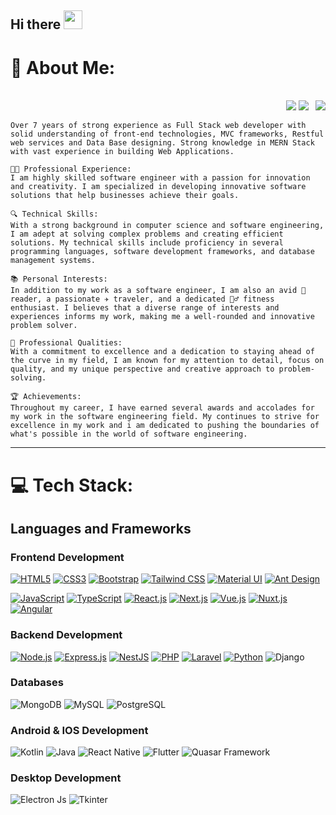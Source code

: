 ## Hi there <img src="https://raw.githubusercontent.com/MartinHeinz/MartinHeinz/master/wave.gif" width="30px">

# 💫 About Me:

<div align="right">
<br />
<a><img  src="https://komarev.com/ghpvc/?username=itxhamza&color=0e75b6&style=plastic"></a>
<a href="https://www.linkedin.com/in/hamza-javed-a04bab244/"><img src="https://img.shields.io/badge/-Hamza Javed-0077B5?style=flat&logo=Linkedin&logoColor=white"/></a>
<a href="mailto:itxhamzajaved@gmail.com" style="margin-left: 7px;"><img src="https://img.shields.io/badge/-itxhamzajaved@gmail.com-D14836?style=flat&logo=Gmail&logoColor=white"/></a>

</div>


```
Over 7 years of strong experience as Full Stack web developer with solid understanding of front-end technologies, MVC frameworks, Restful web services and Data Base designing. Strong knowledge in MERN Stack with vast experience in building Web Applications.

👨‍💻 Professional Experience:
I am highly skilled software engineer with a passion for innovation and creativity. I am specialized in developing innovative software solutions that help businesses achieve their goals.

🔍 Technical Skills:
With a strong background in computer science and software engineering, I am adept at solving complex problems and creating efficient solutions. My technical skills include proficiency in several programming languages, software development frameworks, and database management systems.

📚 Personal Interests:
In addition to my work as a software engineer, I am also an avid 📖 reader, a passionate ✈️ traveler, and a dedicated 🏋️‍♂️ fitness enthusiast. I believes that a diverse range of interests and experiences informs my work, making me a well-rounded and innovative problem solver.

💪 Professional Qualities:
With a commitment to excellence and a dedication to staying ahead of the curve in my field, I am known for my attention to detail, focus on quality, and my unique perspective and creative approach to problem-solving.

🏆 Achievements:
Throughout my career, I have earned several awards and accolades for my work in the software engineering field. My continues to strive for excellence in my work and i am dedicated to pushing the boundaries of what's possible in the world of software engineering.

```
---

# 💻 Tech Stack:

## Languages and Frameworks

### Frontend Development

[![HTML5](https://img.shields.io/badge/HTML5-E34F26?style=for-the-badge&logo=html5&logoColor=white)](#) [![CSS3](https://img.shields.io/badge/CSS3-1572B6?style=for-the-badge&logo=css3&logoColor=white)](#) [![Bootstrap](https://img.shields.io/badge/Bootstrap-563D7C?style=for-the-badge&logo=bootstrap&logoColor=white)](#) [![Tailwind CSS](https://img.shields.io/badge/Tailwind_CSS-38B2AC?style=for-the-badge&logo=tailwind-css&logoColor=white)](#) [![Material UI](https://img.shields.io/badge/Material_UI-0081CB?style=for-the-badge&logo=material-ui&logoColor=white)](#) [![Ant Design](https://img.shields.io/badge/Ant_Design-0170FE?style=for-the-badge&logo=ant-design&logoColor=white)](#)

[![JavaScript](https://img.shields.io/badge/JavaScript-F7DF1E?style=for-the-badge&logo=javascript&logoColor=black)](#) [![TypeScript](https://img.shields.io/badge/TypeScript-007ACC?style=for-the-badge&logo=typescript&logoColor=white)](#) [![React.js](https://img.shields.io/badge/React-61DAFB?style=for-the-badge&logo=react&logoColor=black)](#) [![Next.js](https://img.shields.io/badge/Next.js-000000?style=for-the-badge&logo=next-dot-js&logoColor=white)](#) [![Vue.js](https://img.shields.io/badge/Vue.js-4FC08D?style=for-the-badge&logo=vuedotjs&logoColor=white)](#) [![Nuxt.js](https://img.shields.io/badge/Nuxt.js-00C58E?style=for-the-badge&logo=nuxtdotjs&logoColor=white)](#) [![Angular](https://img.shields.io/badge/Angular-DD0031?style=for-the-badge&logo=angular&logoColor=white)](#)

### Backend Development

[![Node.js](https://img.shields.io/badge/Node.js-43853D?style=for-the-badge&logo=node-dot-js&logoColor=white)](#) [![Express.js](https://img.shields.io/badge/Express.js-404D59?style=for-the-badge&logo=express&logoColor=white)](#) [![NestJS](https://img.shields.io/badge/NestJS-E0234E?style=for-the-badge&logo=nestjs&logoColor=white)](#) [![PHP](https://img.shields.io/badge/PHP-777BB4?style=for-the-badge&logo=php&logoColor=white)](#) [![Laravel](https://img.shields.io/badge/Laravel-FF2D20?style=for-the-badge&logo=laravel&logoColor=white)](#) [![Python](https://img.shields.io/badge/Python-3776AB?style=for-the-badge&logo=python&logoColor=white)](#) ![Django](https://img.shields.io/badge/django-%23092E20.svg?style=for-the-badge&logo=django&logoColor=white)

### Databases

![MongoDB](https://img.shields.io/badge/MongoDB-%234ea94b.svg?style=for-the-badge&logo=mongodb&logoColor=white) ![MySQL](https://img.shields.io/badge/mysql-%2300f.svg?style=for-the-badge&logo=mysql&logoColor=white) ![PostgreSQL](https://img.shields.io/badge/PostgreSQL-4169E1.svg?style=for-the-badge&logo=postgresql&logoColor=white)

### Android & IOS Development

![Kotlin](https://img.shields.io/badge/kotlin-%230095D5.svg?style=for-the-badge&logo=kotlin&logoColor=white) ![Java](https://img.shields.io/badge/Java-ED8B00.svg?style=for-the-badge&logo=java&logoColor=white) ![React Native](https://img.shields.io/badge/React_Native-%2320232a.svg?style=for-the-badge&logo=react&logoColor=%2361DAFB) ![Flutter](https://img.shields.io/badge/Flutter-%2302569B.svg?style=for-the-badge&logo=Flutter&logoColor=white) ![Quasar Framework](https://img.shields.io/badge/Quasar_Framework-%232196F3.svg?style=for-the-badge&logo=quasar&logoColor=white)

### Desktop Development

![Electron Js](https://img.shields.io/badge/Electron-191970?style=for-the-badge&logo=electron&logoColor=white) ![Tkinter](https://img.shields.io/badge/Tkinter-%23000.svg?style=for-the-badge&logo=python&logoColor=white)

<br>

<!--
# 📊 GitHub Stats:

![GitHub stats](https://github-readme-stats.vercel.app/api?username=itxhamza&&show_icons=true&count_private=true&hide_border=true&theme=radical)
[![GitHub Streak](https://github-readme-streak-stats.herokuapp.com?user=itxhamza&theme=radical&hide_border=true&date_format=j%20M%5B%20Y%5D)](https://git.io/streak-stats)

![GitHub metrics](https://metrics.lecoq.io/itxhamza)

## 🏆 GitHub Trophies

![](https://github-profile-trophy.vercel.app/?username=itxhamza&theme=radical&no-frame=false&no-bg=false&margin-w=4)

[![Salman's wakatime stats](https://github-readme-stats.vercel.app/api/wakatime?username=salman_inayat)](https://github-readme-stats.vercel.app/api/wakatime?username=salman_inayat)

### ✍️ Random Dev Quote

![](https://quotes-github-readme.vercel.app/api?type=horizontal&theme=radical)

### Reach me out

Proudly created with GPRM ( https://gprm.itsvg.in ) -->
